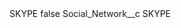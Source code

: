<?xml version="1.0" encoding="UTF-8"?>
<CustomMetadata xmlns="http://soap.sforce.com/2006/04/metadata" xmlns:xsi="http://www.w3.org/2001/XMLSchema-instance" xmlns:xsd="http://www.w3.org/2001/XMLSchema">
    <label>SKYPE</label>
    <protected>false</protected>
    <values>
        <field>Social_Network__c</field>
        <value xsi:type="xsd:string">SKYPE</value>
    </values>
</CustomMetadata>

